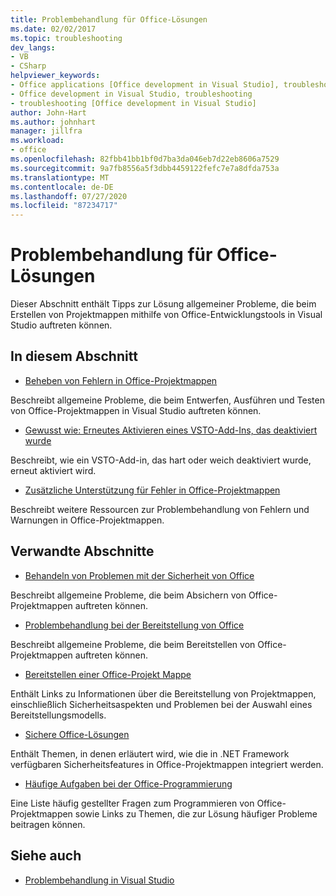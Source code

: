 ```yaml
---
title: Problembehandlung für Office-Lösungen
ms.date: 02/02/2017
ms.topic: troubleshooting
dev_langs:
- VB
- CSharp
helpviewer_keywords:
- Office applications [Office development in Visual Studio], troubleshooting
- Office development in Visual Studio, troubleshooting
- troubleshooting [Office development in Visual Studio]
author: John-Hart
ms.author: johnhart
manager: jillfra
ms.workload:
- office
ms.openlocfilehash: 82fbb41bb1bf0d7ba3da046eb7d22eb8606a7529
ms.sourcegitcommit: 9a7fb8556a5f3dbb4459122fefc7e7a8dfda753a
ms.translationtype: MT
ms.contentlocale: de-DE
ms.lasthandoff: 07/27/2020
ms.locfileid: "87234717"
---
```

# <a name="troubleshoot-office-solutions"></a>Problembehandlung für Office-Lösungen
  Dieser Abschnitt enthält Tipps zur Lösung allgemeiner Probleme, die beim Erstellen von Projektmappen mithilfe von Office-Entwicklungstools in Visual Studio auftreten können.

## <a name="in-this-section"></a>In diesem Abschnitt
- [Beheben von Fehlern in Office-Projektmappen](../vsto/troubleshooting-errors-in-office-solutions.md)

 Beschreibt allgemeine Probleme, die beim Entwerfen, Ausführen und Testen von Office-Projektmappen in Visual Studio auftreten können.

- [Gewusst wie: Erneutes Aktivieren eines VSTO-Add-Ins, das deaktiviert wurde](../vsto/how-to-re-enable-a-vsto-add-in-that-has-been-disabled.md)

 Beschreibt, wie ein VSTO-Add-in, das hart oder weich deaktiviert wurde, erneut aktiviert wird.

- [Zusätzliche Unterstützung für Fehler in Office-Projektmappen](../vsto/additional-support-for-errors-in-office-solutions.md)

 Beschreibt weitere Ressourcen zur Problembehandlung von Fehlern und Warnungen in Office-Projektmappen.

## <a name="related-sections"></a>Verwandte Abschnitte
- [Behandeln von Problemen mit der Sicherheit von Office](../vsto/troubleshooting-office-solution-security.md)

 Beschreibt allgemeine Probleme, die beim Absichern von Office-Projektmappen auftreten können.

- [Problembehandlung bei der Bereitstellung von Office](../vsto/troubleshooting-office-solution-deployment.md)

 Beschreibt allgemeine Probleme, die beim Bereitstellen von Office-Projektmappen auftreten können.

- [Bereitstellen einer Office-Projekt Mappe](../vsto/deploying-an-office-solution.md)

 Enthält Links zu Informationen über die Bereitstellung von Projektmappen, einschließlich Sicherheitsaspekten und Problemen bei der Auswahl eines Bereitstellungsmodells.

- [Sichere Office-Lösungen](../vsto/securing-office-solutions.md)

 Enthält Themen, in denen erläutert wird, wie die in .NET Framework verfügbaren Sicherheitsfeatures in Office-Projektmappen integriert werden.

- [Häufige Aufgaben bei der Office-Programmierung](../vsto/common-tasks-in-office-programming.md)

 Eine Liste häufig gestellter Fragen zum Programmieren von Office-Projektmappen sowie Links zu Themen, die zur Lösung häufiger Probleme beitragen können.

## <a name="see-also"></a>Siehe auch

- [Problembehandlung in Visual Studio](/troubleshoot/visualstudio/welcome-visual-studio/)
